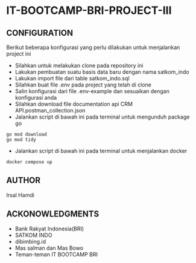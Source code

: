 # IT-BOOTCAMP-BRI-PROJECT-III

## CONFIGURATION

Berikut beberapa konfigurasi yang perlu dilakukan untuk menjalankan project ini

- Silahkan untuk melakukan clone pada repository ini
- Lakukan pembuatan suatu basis data baru dengan nama satkom_indo
- Lakukan import file dari table satkom_indo.sql
- Silahkan buat file .env pada project yang telah di clone
- Salin konfigurasi dari file .env-example dan sesuaikan dengan konfigurasi anda
- Silahkan download file documentation api CRM API.postman_collection.json
- Jalankan script di bawah ini pada terminal untuk mengunduh package go

```
go mod download
go mod tidy
```

- Jalankan script di bawah ini pada terminal untuk menjalankan docker

```
docker compose up
```

## AUTHOR

Irsal Hamdi

## ACKONOWLEDGMENTS

- Bank Rakyat Indonesia(BRI)
- SATKOM INDO
- dibimbing.id
- Mas salman dan Mas Bowo
- Teman-teman IT BOOTCAMP BRI
